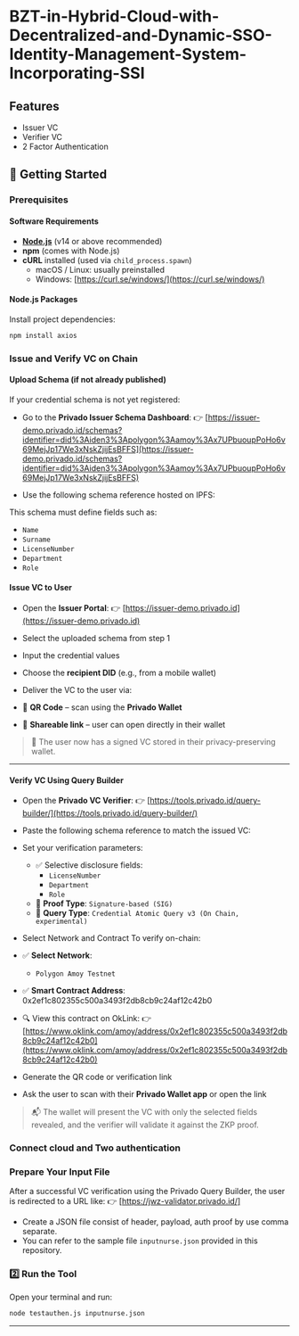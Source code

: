 # BZT-in-Hybrid-Cloud-with-Decentralized-and-Dynamic-SSO-Identity-Management-System-Incorporating-SSI
## Features

- Issuer VC
- Verifier VC
- 2 Factor Authentication

## 🏁 Getting Started

### Prerequisites
#### Software Requirements

- **[Node.js](https://nodejs.org/)** (v14 or above recommended)
- **npm** (comes with Node.js)
- **cURL** installed (used via `child_process.spawn`)
  - macOS / Linux: usually preinstalled
  - Windows: [https://curl.se/windows/](https://curl.se/windows/)

#### Node.js Packages

Install project dependencies:

```bash
npm install axios
```
### Issue and Verify VC on Chain
#### Upload Schema (if not already published)

If your credential schema is not yet registered:

- Go to the **Privado Issuer Schema Dashboard**:
  👉 [https://issuer-demo.privado.id/schemas?identifier=did%3Aiden3%3Apolygon%3Aamoy%3Ax7UPbuoupPoHo6v69MejJp17We3xNskZjijEsBFFS](https://issuer-demo.privado.id/schemas?identifier=did%3Aiden3%3Apolygon%3Aamoy%3Ax7UPbuoupPoHo6v69MejJp17We3xNskZjijEsBFFS)

- Use the following schema reference hosted on IPFS:


This schema must define fields such as:
- `Name`
- `Surname`
- `LicenseNumber`
- `Department`
- `Role`

#### Issue VC to User

- Open the **Issuer Portal**:
  👉 [https://issuer-demo.privado.id](https://issuer-demo.privado.id)

- Select the uploaded schema from step 1

- Input the credential values

- Choose the **recipient DID** (e.g., from a mobile wallet)

- Deliver the VC to the user via:
- 🔳 **QR Code** – scan using the **Privado Wallet**
- 🔗 **Shareable link** – user can open directly in their wallet

> 🧠 The user now has a signed VC stored in their privacy-preserving wallet.

---

#### Verify VC Using Query Builder

- Open the **Privado VC Verifier**:
👉 [https://tools.privado.id/query-builder/](https://tools.privado.id/query-builder/)

- Paste the following schema reference to match the issued VC:

- Set your verification parameters:
  - ✅ Selective disclosure fields:
    - `LicenseNumber`
    - `Department`
    - `Role`
  - 🔐 **Proof Type**: `Signature-based (SIG)`
  - 🧪 **Query Type**: `Credential Atomic Query v3 (On Chain, experimental)`

- Select Network and Contract To verify on-chain:

- ✅ **Select Network**:
  - `Polygon Amoy Testnet`

- ✅ **Smart Contract Address**:
0x2ef1c802355c500a3493f2db8cb9c24af12c42b0

- 🔍 View this contract on OkLink:
👉 [https://www.oklink.com/amoy/address/0x2ef1c802355c500a3493f2db8cb9c24af12c42b0](https://www.oklink.com/amoy/address/0x2ef1c802355c500a3493f2db8cb9c24af12c42b0)

- Generate the QR code or verification link

- Ask the user to scan with their **Privado Wallet app** or open the link

> 📬 The wallet will present the VC with only the selected fields revealed, and the verifier will validate it against the ZKP proof.

### Connect cloud and Two authentication

### Prepare Your Input File

After a successful VC verification using the Privado Query Builder, the user is redirected to a URL like:
👉 [https://jwz-validator.privado.id/]
- Create a JSON file consist of header, payload, auth proof by use comma separate.
- You can refer to the sample file `inputnurse.json` provided in this repository.

### 2️⃣ Run the Tool

Open your terminal and run:

```bash
node testauthen.js inputnurse.json
```
---
